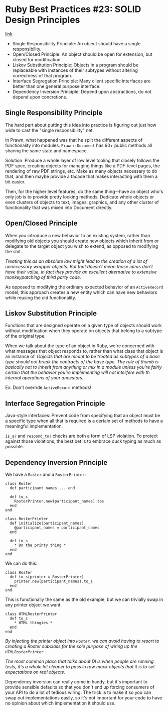 # Ruby Best Practices #23: SOLID Design Principles
[link](http://blog.rubybestpractices.com/posts/gregory/055-issue-23-solid-design.html)

- Single Responsibility Principle: An object should have a single responsibility.
- Open/Closed Principle: An object should be open for extension, but closed for modification.
- Liskov Substitution Principle: Objects in a program should be replaceable with instances of their subtypes without altering correctness of that program.
- Interface Segregation Principle: Many client specific interfaces are better than one general purpose interface.
- Dependency Inversion Principle: Depend upon abstractions, do not depend upon concretions.

## Single Responsibility Principle

The hard part about putting this idea into practice is figuring out just how wide to cast the "single responsibility" net.

In Prawn, what happened was that he split the different aspects of functionality into modules. `Prawn::Document` has 60+ public methods all sharing the same state and namespace.

Solution: Produce a whole layer of low level tooling that closely follows the PDF spec, creating objects for managing things like a PDF-level pages, the rendering of raw PDF strings, etc. Make as many objects necessary to do that, and then maybe provide a facade that makes interacting with them a bit easier.

Then, for the higher level features, do the same thing--have an object who's only job is to provide pretty looking methods. Dedicate whole objects or even clusters of objects to text, images, graphics, and any other cluster of functionality that was mixed into Document directly.

## Open/Closed Principle

When you introduce a new behavior to an existing system, rather than modifying old objects you should create new objects which inherit from or delegate to the target object you wish to extend, as opposed to modifying the shit.

*Treating this as an absolute law might lead to the creation of a lot of unnecessary wrapper objects. But that doesn't mean those ideas don't have their value, in fact they provide an excellent alternative to extensive monkeypatching of third party code.*

As opposed to modifying the ordinary expected behavior of an `ActiveRecord` model, this approach creates a new entity which can have new behaviors while reusing the old functionality.

## Liskov Substitution Principle

Functions that are designed operate on a given type of objects should work without modification when they operate on objects that belong to a subtype of the original type.

When we talk about the type of an object in Ruby, we're concerned with what messages that object responds to, rather than what class that object is an instance of. *Objects that are meant to be treated as subtypes of a base type should not break the contracts of the base type. The rule of thumb is basically not to inherit from anything or mix in a module unless you're fairly certain that the behavior you're implementing will not interfere with th internal operations of your ancestors.*

Ex: Don't override `ActiveRecord` methods!

## Interface Segregation Principle

Java-style interfaces: Prevent code from specifying that an object must be a specific type when all that is required is a certain set of methods to have a meaningful implementation.

`is_a?` and `respond_to?` checks are both a form of LSP violation. To protect against those violations, the best bet is to embrace duck typing as much as possible.

## Dependency Inversion Principle

We have a `Roster` and a `RosterPrinter`:

    class Roster
      def participant names ... end

      def to_s
        RosterPrinter.new(participant_names).tos
      end
    end

    class RosterPrinter
      def initialize(participant_names)
        @participant_names = participant_names
      end

      def to_s
        * Do the printy thing *
      end
    end

We can do this:

    class Roster
      def to_s(printer = RosterPrinter)
        printer.new(participant_names).to_s
      end
    end

This is functionally the same as the old example, but we can trivially swap in any printer object we want.

    class HTMLRosterPrinter
      def to_s
        * HTML thingies *
      end
    end

*By injecting the printer object into `Roster`, we can avoid having to resort to creating a Roster subclass for the sole purpose of wiring up the `HTMLRosterPrinter`.*

*The most common place that talks about DI is when people are running tests, it's a whole lot cleaner to pass in raw mock objects that it is to set expectations on real objects.*

Dependency inversion can really come in handy, but it's important to provide sensible defaults so that you don't end up forcing consumers of your API to do a lot of tedious wiring. The trick is to make it so you can swap out implementations easily, so it's not important for your code to have no opinion about which implementation it should use.

